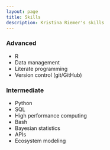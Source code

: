 ```yaml
---
layout: page
title: Skills
description: Kristina Riemer's skills
---
```


### Advanced

- R
- Data management
- Literate programming
- Version control (git/GitHub)

### Intermediate

- Python
- SQL
- High performance computing
- Bash
- Bayesian statistics
- APIs
- Ecosystem modeling
